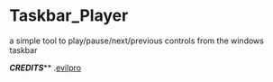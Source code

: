 # Taskbar_Player
a simple tool to play/pause/next/previous controls from the windows taskbar



*******CREDITS*********
.<a href="https://github.com/evilpro">evilpro</a>

